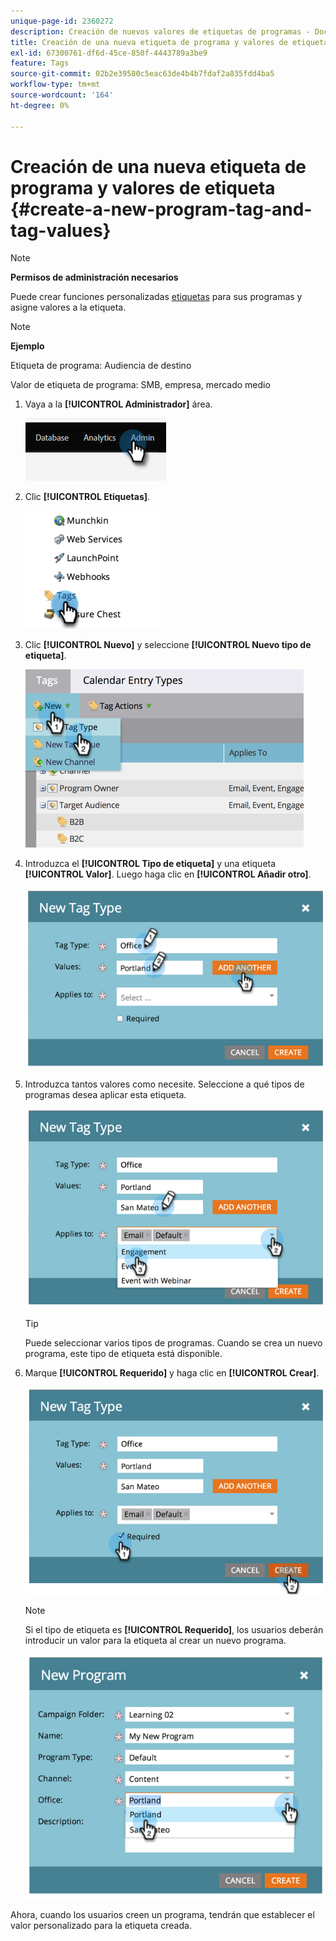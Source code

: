 ```yaml
---
unique-page-id: 2360272
description: Creación de nuevos valores de etiquetas de programas - Documentos de Marketo - Documentación del producto
title: Creación de una nueva etiqueta de programa y valores de etiqueta
exl-id: 67300761-df6d-45ce-850f-4443789a3be9
feature: Tags
source-git-commit: 02b2e39580c5eac63de4b4b7fdaf2a835fdd4ba5
workflow-type: tm+mt
source-wordcount: '164'
ht-degree: 0%

---
```


# Creación de una nueva etiqueta de programa y valores de etiqueta {#create-a-new-program-tag-and-tag-values}

>[!NOTE]
>
>**Permisos de administración necesarios**

Puede crear funciones personalizadas [etiquetas](/help/marketo/product-docs/core-marketo-concepts/programs/working-with-programs/understanding-tags.md) para sus programas y asigne valores a la etiqueta.

>[!NOTE]
>
>**Ejemplo**
>
>Etiqueta de programa: Audiencia de destino
>
>Valor de etiqueta de programa: SMB, empresa, mercado medio

1. Vaya a la **[!UICONTROL Administrador]** área.

   ![](assets/create-a-new-program-tag-and-tag-values-1.png)

1. Clic **[!UICONTROL Etiquetas]**.

   ![](assets/create-a-new-program-tag-and-tag-values-2.png)

1. Clic **[!UICONTROL Nuevo]** y seleccione **[!UICONTROL Nuevo tipo de etiqueta]**.

   ![](assets/create-a-new-program-tag-and-tag-values-3.png)

1. Introduzca el **[!UICONTROL Tipo de etiqueta]** y una etiqueta **[!UICONTROL Valor]**. Luego haga clic en **[!UICONTROL Añadir otro]**.

   ![](assets/create-a-new-program-tag-and-tag-values-4.png)

1. Introduzca tantos valores como necesite. Seleccione a qué tipos de programas desea aplicar esta etiqueta.

   ![](assets/create-a-new-program-tag-and-tag-values-5.png)

   >[!TIP]
   >
   >Puede seleccionar varios tipos de programas. Cuando se crea un nuevo programa, este tipo de etiqueta está disponible.

1. Marque **[!UICONTROL Requerido]** y haga clic en **[!UICONTROL Crear]**.

   ![](assets/create-a-new-program-tag-and-tag-values-6.png)

   >[!NOTE]
   >
   >Si el tipo de etiqueta es **[!UICONTROL Requerido]**, los usuarios deberán introducir un valor para la etiqueta al crear un nuevo programa.

   ![](assets/create-a-new-program-tag-and-tag-values-7.png)

Ahora, cuando los usuarios creen un programa, tendrán que establecer el valor personalizado para la etiqueta creada.
